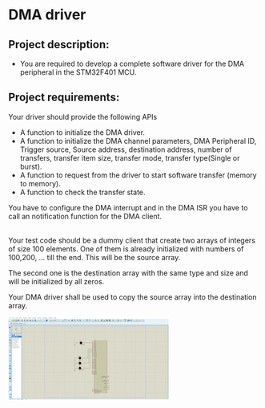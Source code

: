 # DMA driver

## Project description: 
* You are required to develop a complete software driver for the DMA peripheral in the STM32F401 MCU.

## Project requirements:
Your driver should provide the following APIs

* A function to initialize the DMA driver.
* A function to initialize the DMA channel parameters, DMA Peripheral ID, Trigger source, Source address, destination address, number of transfers, transfer item size, transfer mode, transfer type(Single or burst).
* A function to request from the driver to start software transfer (memory to memory).
* A function to check the transfer state.


You have to configure the DMA interrupt and in the DMA ISR you have to call an notification function for the DMA client.</br></br>

Your test code should be a dummy client that create two arrays of integers of size 100 elements. One of them is already initialized with numbers of 100,200, … till the end. This will be the source array.</br>

The second one is the destination array with the same type and size and will be initialized by all zeros.</br>

Your DMA driver shall be used to copy the source array into the destination array.</br>

![screen from proteus](Proteus.gif)
